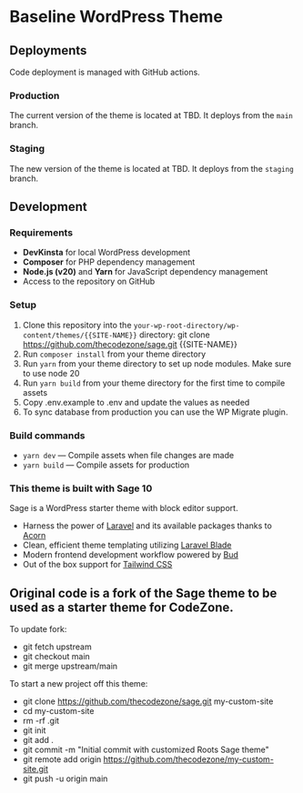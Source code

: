 Baseline WordPress Theme
======================

## Deployments
Code deployment is managed with GitHub actions.

### Production
The current version of the theme is located at TBD. It deploys from the `main` branch.

### Staging
The new version of the theme is located at TBD. It deploys from the `staging` branch.

## Development

### Requirements
- **DevKinsta** for local WordPress development
- **Composer** for PHP dependency management
- **Node.js (v20)** and **Yarn** for JavaScript dependency management
- Access to the repository on GitHub

### Setup

1. Clone this repository into the `your-wp-root-directory/wp-content/themes/{{SITE-NAME}}` directory: git clone https://github.com/thecodezone/sage.git {{SITE-NAME}}
2. Run `composer install` from your theme directory
3. Run `yarn` from your theme directory to set up node modules. Make sure to use node 20
4. Run `yarn build` from your theme directory for the first time to compile assets
5. Copy .env.example to .env and update the values as needed
6. To sync database from production you can use the WP Migrate plugin.

### Build commands

* `yarn dev` — Compile assets when file changes are made
* `yarn build` — Compile assets for production

### This theme is built with Sage 10

Sage is a WordPress starter theme with block editor support.

- Harness the power of [Laravel](https://laravel.com) and its available packages thanks to [Acorn](https://github.com/roots/acorn)
- Clean, efficient theme templating utilizing [Laravel Blade](https://laravel.com/docs/master/blade)
- Modern frontend development workflow powered by [Bud](https://bud.js.org/)
- Out of the box support for [Tailwind CSS](https://tailwindcss.com/)

## Original code is a fork of the Sage theme to be used as a starter theme for CodeZone.

To update fork:

- git fetch upstream
- git checkout main
- git merge upstream/main

To start a new project off this theme:

 - git clone https://github.com/thecodezone/sage.git my-custom-site
 - cd my-custom-site
 - rm -rf .git
 - git init
 - git add .
 - git commit -m "Initial commit with customized Roots Sage theme"
 - git remote add origin https://github.com/thecodezone/my-custom-site.git
 - git push -u origin main